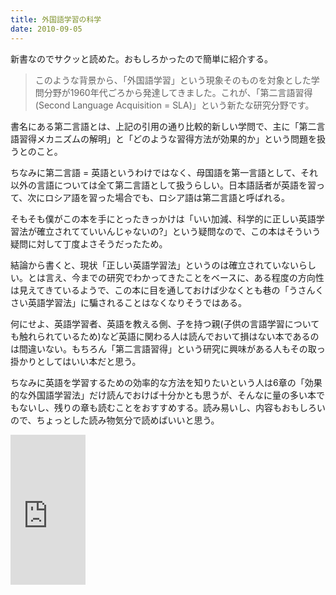 ```yaml
---
title: 外国語学習の科学
date: 2010-09-05
---
```

新書なのでサクッと読めた。おもしろかったので簡単に紹介する。

<blockquote>
このような背景から、「外国語学習」という現象そのものを対象とした学問分野が1960年代ごろから発達してきました。これが、「第二言語習得(Second Language Acquisition = SLA)」という新たな研究分野です。
</blockquote>

書名にある第二言語とは、上記の引用の通り比較的新しい学問で、主に「第二言語習得メカニズムの解明」と「どのような習得方法が効果的か」という問題を扱うとのこと。

ちなみに第二言語 = 英語というわけではなく、母国語を第一言語として、それ以外の言語については全て第二言語として扱うらしい。日本語話者が英語を習って、次にロシア語を習った場合でも、ロシア語は第二言語と呼ばれる。

そもそも僕がこの本を手にとったきっかけは「いい加減、科学的に正しい英語学習法が確立されてていいんじゃないの?」という疑問なので、この本はそういう疑問に対して丁度よさそうだったため。

結論から書くと、現状「正しい英語学習法」というのは確立されていないらしい。とは言え、今までの研究でわかってきたことをベースに、ある程度の方向性は見えてきているようで、この本に目を通しておけば少なくとも巷の「うさんくさい英語学習法」に騙されることはなくなりそうではある。

何にせよ、英語学習者、英語を教える側、子を持つ親(子供の言語学習についても触れられているため)など英語に関わる人は読んでおいて損はない本であるのは間違いない。もちろん「第二言語習得」という研究に興味がある人もその取っ掛かりとしてはいい本だと思う。

ちなみに英語を学習するための効率的な方法を知りたいという人は6章の「効果的な外国語学習法」だけ読んでおけば十分かとも思うが、そんなに量の多い本でもないし、残りの章も読むことをおすすめする。読み易いし、内容もおもしろいので、ちょっとした読み物気分で読めばいいと思う。

<iframe src="http://rcm-jp.amazon.co.jp/e/cm?lt1=_blank&bc1=000000&IS2=1&bg1=FFFFFF&fc1=000000&lc1=0000FF&t=ukstudio0c-22&o=9&p=8&l=as1&m=amazon&f=ifr&md=1X69VDGQCMF7Z30FM082&asins=4004311500" style="width:120px;height:240px;" scrolling="no" marginwidth="0" marginheight="0" frameborder="0"></iframe>